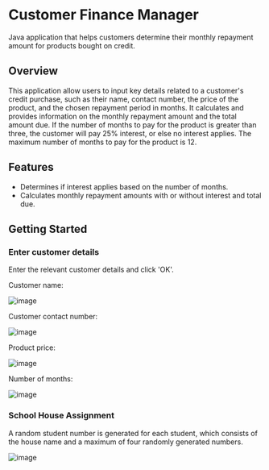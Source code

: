 # Customer Finance Manager
Java application that helps customers determine their monthly repayment amount for products bought on credit.

## Overview
This application allow users to input key details related to a customer's credit purchase, such as their name, contact number, the price of the product, and the chosen repayment period in months. It calculates and provides information on the monthly repayment amount and the total amount due. If the number of months to pay for the product is greater than three, the customer will pay 25% interest, or else no interest applies. The maximum number of months to pay for the product is 12.

## Features
- Determines if interest applies based on the number of months.
- Calculates monthly repayment amounts with or without interest and total due.

## Getting Started

### Enter customer details
Enter the relevant customer details and click 'OK'.

Customer name:

![image](https://github.com/basgbasg/test/assets/133644970/03049a55-f73e-4777-9841-8cbe31f5fc16)


Customer contact number:

![image](https://github.com/basgbasg/test/assets/133644970/206fc7f8-5c3c-48ee-a7fe-b9ae23e955b8)


Product price:

![image](https://github.com/basgbasg/test/assets/133644970/453b3bcf-0510-40c1-900b-33683df4810a)

Number of months:

![image](https://github.com/basgbasg/test/assets/133644970/cc364e2f-ff46-4b10-8f38-a248409de818)





### School House Assignment
A random student number is generated for each student, which consists of the house name and a maximum of four randomly generated numbers.

![image](https://github.com/basgbasg/test/assets/133644970/4760e3ac-01e3-40e4-9483-bbb14ee2d368)
